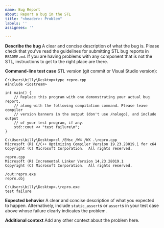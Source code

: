 ```yaml
---
name: Bug Report
about: Report a bug in the STL
title: "<header>: Problem"
labels: ''
assignees: ''

---
```


**Describe the bug**
A clear and concise description of what the bug is. Please check that you've
read the guidelines for submitting STL bug reports in `README.md`. If you are
having problems with any component that is not the STL, instructions to get
to the right place are there.

**Command-line test case**
STL version (git commit or Visual Studio version):

```
C:\Users\billy\Desktop>type repro.cpp
#include <iostream>

int main() {
    // Replace this program with one demonstrating your actual bug report,
    // along with the following compilation command. Please leave compiler
    // version banners in the output (don't use /nologo), and include output
    // of your test program, if any.
    std::cout << "test failure\n";
}

C:\Users\billy\Desktop>cl /EHsc /W4 /WX .\repro.cpp
Microsoft (R) C/C++ Optimizing Compiler Version 19.23.28019.1 for x64
Copyright (C) Microsoft Corporation.  All rights reserved.

repro.cpp
Microsoft (R) Incremental Linker Version 14.23.28019.1
Copyright (C) Microsoft Corporation.  All rights reserved.

/out:repro.exe
repro.obj

C:\Users\billy\Desktop>.\repro.exe
test failure
```

**Expected behavior**
A clear and concise description of what you expected to happen. Alternatively,
include `static_assert`s or `assert`s in your test case above whose failure
clearly indicates the problem.

**Additional context**
Add any other context about the problem here.
